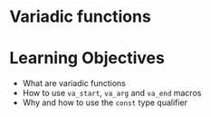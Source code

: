 # Variadic functions

# Learning Objectives

* What are variadic functions
* How to use `va_start`, `va_arg` and `va_end` macros
* Why and how to use the `const` type qualifier

